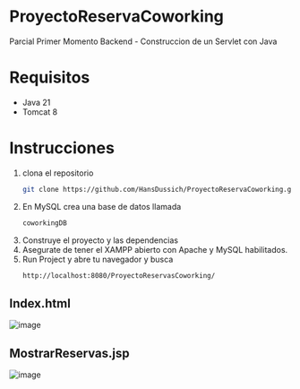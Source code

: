 # ProyectoReservaCoworking
Parcial Primer Momento Backend - Construccion de un Servlet con Java 

# Requisitos 
* Java 21
* Tomcat 8

# Instrucciones

1. clona el repositorio
    ```bash
    git clone https://github.com/HansDussich/ProyectoReservaCoworking.git
2. En MySQL crea una base de datos llamada
   ```bash
   coworkingDB
3. Construye el proyecto y las dependencias
4. Asegurate de tener el XAMPP abierto con Apache y MySQL habilitados.
5. Run Project y abre tu navegador y busca
   ```bash
   http://localhost:8080/ProyectoReservasCoworking/

## Index.html
![image](https://github.com/user-attachments/assets/d2229766-9d21-4d4b-a4a3-393283634621)

## MostrarReservas.jsp
![image](https://github.com/user-attachments/assets/c0316ba9-8886-4f2e-b973-c49a66dc8f67)



   
